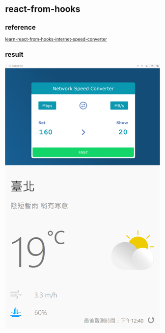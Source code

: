 # react-from-hooks

## reference
[learn-react-from-hooks-internet-speed-converter](https://github.com/pjchender/learn-react-from-hooks-internet-speed-converter)

## result
![speed converter](screenshot.png)
![weather app](screenshot1.png)